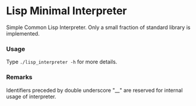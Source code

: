 Lisp Minimal Interpreter
========================

Simple Common Lisp Interpreter. Only a small fraction of standard library is implemented.

### Usage

Type `./lisp_interpreter -h` for more details.

### Remarks

Identifiers preceded by double underscore "__" are reserved for internal usage of interpreter.
